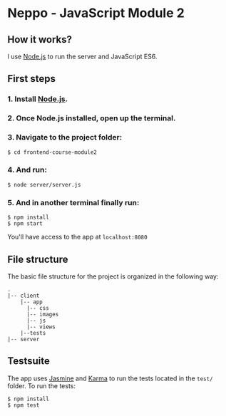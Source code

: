 # Neppo - JavaScript Module 2

## How it works?

I use [Node.js](https://nodejs.org) to run the server and JavaScript ES6.

## First steps

### 1. Install [Node.js](https://nodejs.org/en/download/).

### 2. Once Node.js installed, open up the terminal.

### 3. Navigate to the project folder:

```
$ cd frontend-course-module2
```

### 4. And run:

```
$ node server/server.js
```

### 5. And in another terminal finally run:

```
$ npm install
$ npm start
```

You'll have access to the app at `localhost:8080`

## File structure

The basic file structure for the project is organized in the following way:

```
.
|-- client
    |-- app
      |-- css
      |-- images
      |-- js
      |-- views
    |--tests
|-- server
```

## Testsuite

The app uses [Jasmine](https://jasmine.github.io/) and [Karma](https://karma-runner.github.io/1.0/index.html) to run the tests located in the `test/` folder. To run the tests:

```
$ npm install
$ npm test
```